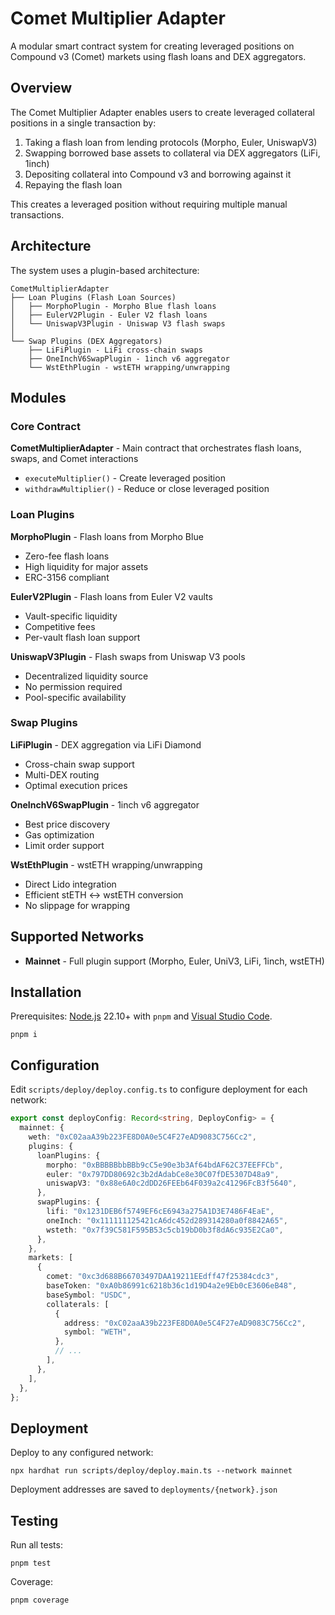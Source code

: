 # Comet Multiplier Adapter

A modular smart contract system for creating leveraged positions on Compound v3 (Comet) markets using flash loans and DEX aggregators.

## Overview

The Comet Multiplier Adapter enables users to create leveraged collateral positions in a single transaction by:

1. Taking a flash loan from lending protocols (Morpho, Euler, UniswapV3)
2. Swapping borrowed base assets to collateral via DEX aggregators (LiFi, 1inch)
3. Depositing collateral into Compound v3 and borrowing against it
4. Repaying the flash loan

This creates a leveraged position without requiring multiple manual transactions.

## Architecture

The system uses a plugin-based architecture:

```
CometMultiplierAdapter
├── Loan Plugins (Flash Loan Sources)
│   ├── MorphoPlugin - Morpho Blue flash loans
│   ├── EulerV2Plugin - Euler V2 flash loans
│   └── UniswapV3Plugin - Uniswap V3 flash swaps
│
└── Swap Plugins (DEX Aggregators)
    ├── LiFiPlugin - LiFi cross-chain swaps
    ├── OneInchV6SwapPlugin - 1inch v6 aggregator
    └── WstEthPlugin - wstETH wrapping/unwrapping
```

## Modules

### Core Contract

**CometMultiplierAdapter** - Main contract that orchestrates flash loans, swaps, and Comet interactions

- `executeMultiplier()` - Create leveraged position
- `withdrawMultiplier()` - Reduce or close leveraged position

### Loan Plugins

**MorphoPlugin** - Flash loans from Morpho Blue

- Zero-fee flash loans
- High liquidity for major assets
- ERC-3156 compliant

**EulerV2Plugin** - Flash loans from Euler V2 vaults

- Vault-specific liquidity
- Competitive fees
- Per-vault flash loan support

**UniswapV3Plugin** - Flash swaps from Uniswap V3 pools

- Decentralized liquidity source
- No permission required
- Pool-specific availability

### Swap Plugins

**LiFiPlugin** - DEX aggregation via LiFi Diamond

- Cross-chain swap support
- Multi-DEX routing
- Optimal execution prices

**OneInchV6SwapPlugin** - 1inch v6 aggregator

- Best price discovery
- Gas optimization
- Limit order support

**WstEthPlugin** - wstETH wrapping/unwrapping

- Direct Lido integration
- Efficient stETH <-> wstETH conversion
- No slippage for wrapping

## Supported Networks

- **Mainnet** - Full plugin support (Morpho, Euler, UniV3, LiFi, 1inch, wstETH)

## Installation

Prerequisites: [Node.js](https://nodejs.org/en/download/package-manager) 22.10+ with `pnpm` and [Visual Studio Code](https://code.visualstudio.com/download).

```shell
pnpm i
```

## Configuration

Edit `scripts/deploy/deploy.config.ts` to configure deployment for each network:

```typescript
export const deployConfig: Record<string, DeployConfig> = {
  mainnet: {
    weth: "0xC02aaA39b223FE8D0A0e5C4F27eAD9083C756Cc2",
    plugins: {
      loanPlugins: {
        morpho: "0xBBBBBbbBBb9cC5e90e3b3Af64bdAF62C37EEFFCb",
        euler: "0x797DD80692c3b2dAdabCe8e30C07fDE5307D48a9",
        uniswapV3: "0x88e6A0c2dDD26FEEb64F039a2c41296FcB3f5640",
      },
      swapPlugins: {
        lifi: "0x1231DEB6f5749EF6cE6943a275A1D3E7486F4EaE",
        oneInch: "0x111111125421cA6dc452d289314280a0f8842A65",
        wsteth: "0x7f39C581F595B53c5cb19bD0b3f8dA6c935E2Ca0",
      },
    },
    markets: [
      {
        comet: "0xc3d688B66703497DAA19211EEdff47f25384cdc3",
        baseToken: "0xA0b86991c6218b36c1d19D4a2e9Eb0cE3606eB48",
        baseSymbol: "USDC",
        collaterals: [
          {
            address: "0xC02aaA39b223FE8D0A0e5C4F27eAD9083C756Cc2",
            symbol: "WETH",
          },
          // ...
        ],
      },
    ],
  },
};
```

## Deployment

Deploy to any configured network:

```shell
npx hardhat run scripts/deploy/deploy.main.ts --network mainnet
```

Deployment addresses are saved to `deployments/{network}.json`

## Testing

Run all tests:

```shell
pnpm test
```

Coverage:

```shell
pnpm coverage
```
